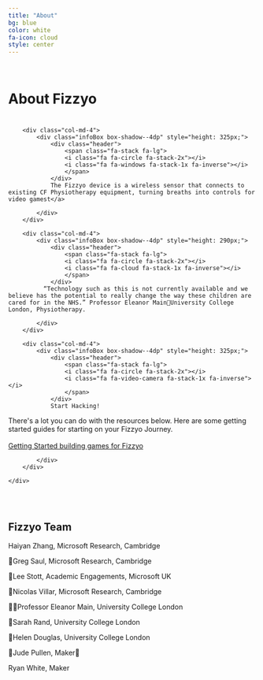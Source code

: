 ```yaml
---
title: "About"
bg: blue
color: white
fa-icon: cloud
style: center
---
```


<br>

# About Fizzyo

<div class="container-flud" style="margin-top: 40px;">
    <div class="row">

        <div class="col-md-4">
            <div class="infoBox box-shadow--4dp" style="height: 325px;">
                <div class="header">
                    <span class="fa-stack fa-lg">
                    <i class="fa fa-circle fa-stack-2x"></i>
                    <i class="fa fa-windows fa-stack-1x fa-inverse"></i>
                    </span>                
                </div>
                The Fizzyo device is a wireless sensor that connects to existing CF Physiotherapy equipment, turning breaths into controls for video gamest</a>

            </div>        
        </div>

        <div class="col-md-4">
            <div class="infoBox box-shadow--4dp" style="height: 290px;">
                <div class="header">
                    <span class="fa-stack fa-lg">
                    <i class="fa fa-circle fa-stack-2x"></i>
                    <i class="fa fa-cloud fa-stack-1x fa-inverse"></i>
                    </span>                
                </div>
              “Technology such as this is not currently available and we believe has the potential to really change the way these children are cared for in the NHS.” Professor Eleanor MainUniversity College London, Physiotherapy.

            </div>        
        </div>

        <div class="col-md-4">
            <div class="infoBox box-shadow--4dp" style="height: 325px;">
                <div class="header">
                    <span class="fa-stack fa-lg">
                    <i class="fa fa-circle fa-stack-2x"></i>
                    <i class="fa fa-video-camera fa-stack-1x fa-inverse"></i>
                    </span>                
                </div>
                Start Hacking!
There's a lot you can do with the resources below. Here are some getting started guides for starting on your Fizzyo Journey. 
                <br><br>
                <a href="http://github.com/fizzyo/games">Getting Started building games for Fizzyo</a>

            </div>        
        </div>
        
    </div>
</div>

<div style="height: 30px;"></div>

## Fizzyo Team

<p>Haiyan Zhang, Microsoft Research, Cambridge</p>
<p>Greg Saul, Microsoft Research, Cambridge</p>
<p>Lee Stott, Academic Engagements, Microsoft UK</p>
<p>Nicolas Villar, Microsoft Research, Cambridge<p>
<p>Professor Eleanor Main, University College London</p>
<p>Sarah Rand, University College London</p>
<p>Helen Douglas, University College London</p>
<p>Jude Pullen, Maker</p>
<p>Ryan White, Maker</p>



<br>
<br>
<br>